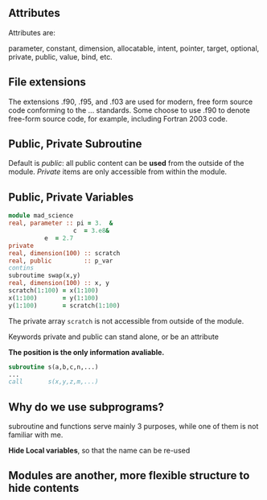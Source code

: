 ## Attributes
Attributes are:

parameter, constant, dimension, allocatable, intent, pointer, target, optional, private, public, value, bind, etc.

## File extensions
The extensions .f90, .f95, and .f03 are used for modern, free form source code conforming to the ... standards. Some choose to use .f90 to denote free-form source code, for example, including Fortran 2003 code.

## Public, Private Subroutine
Default is *public*: all public content can be **used** from the outside of the module. *Private* items are only accessible from within the module.
## Public, Private Variables
```fortran
module mad_science
real, parameter :: pi = 3.  &
                  c  = 3.e8&
		  e  = 2.7
private
real, dimension(100) :: scratch
real, public         :: p_var
contins
subroutime swap(x,y)
real, dimension(100) :: x, y
scratch(1:100) = x(1:100)
x(1:100)       = y(1:100)
y(1:100)       = scratch(1:100)
```
The private array `scratch`  is not accessible from outside of the module.

Keywords private and public can stand alone, or be an attribute

**The position is the only information avaliable.**
```fortran
subroutine s(a,b,c,n,...)
...
call       s(x,y,z,m,...)
```
## Why do we use subprograms?
subroutine and functions serve mainly 3 purposes, while one of them is not familiar with me.

**Hide Local variables**, so that the name can be re-used
## Modules are another, more flexible structure to hide contents
